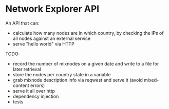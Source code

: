 Network Explorer API
====================

An API that can: 

* calculate how many nodes are in which country, by checking the IPs of all nodes against an external service
* serve "hello world" via HTTP


TODO:

* record the number of mixnodes on a given date and write to a file for later retrieval
* store the nodes per country state in a variable
* grab mixnode description info via reqwest and serve it (avoid mixed-content errors)
* serve it all over http
* dependency injection
* tests